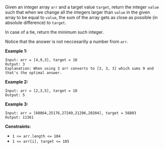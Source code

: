 Given an integer array `arr` and a target value `target`, return the integer
`value` such that when we change all the integers larger than `value` in the
given array to be equal to `value`, the sum of the array gets as close as
possible (in absolute difference) to `target`.

In case of a tie, return the minimum such integer.

Notice that the answer is not neccesarilly a number from `arr`.



**Example 1:**

    
    
    Input: arr = [4,9,3], target = 10
    Output: 3
    Explanation: When using 3 arr converts to [3, 3, 3] which sums 9 and that's the optimal answer.
    

**Example 2:**

    
    
    Input: arr = [2,3,5], target = 10
    Output: 5
    

**Example 3:**

    
    
    Input: arr = [60864,25176,27249,21296,20204], target = 56803
    Output: 11361
    



**Constraints:**

  * `1 <= arr.length <= 104`
  * `1 <= arr[i], target <= 105`

